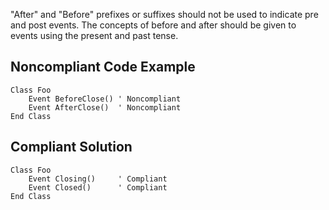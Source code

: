 
"After" and "Before" prefixes or suffixes should not be used to indicate pre and post events. The concepts of before and after should be given to events using the present and past tense.

## Noncompliant Code Example


    Class Foo
        Event BeforeClose() ' Noncompliant
        Event AfterClose()  ' Noncompliant
    End Class


## Compliant Solution


    Class Foo
        Event Closing()     ' Compliant
        Event Closed()      ' Compliant
    End Class

